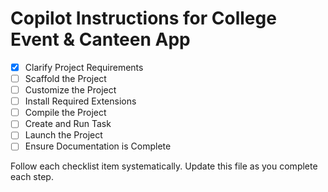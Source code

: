 # Copilot Instructions for College Event & Canteen App

- [x] Clarify Project Requirements
- [ ] Scaffold the Project
- [ ] Customize the Project
- [ ] Install Required Extensions
- [ ] Compile the Project
- [ ] Create and Run Task
- [ ] Launch the Project
- [ ] Ensure Documentation is Complete

Follow each checklist item systematically. Update this file as you complete each step.